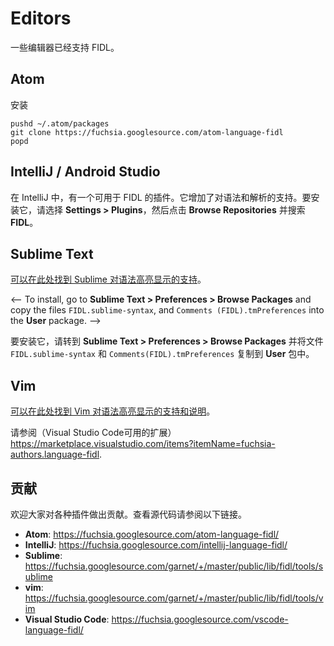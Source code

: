 # Editors
<!--
# 编辑器
-->
<!--
Several editors have support for FIDL.
-->
一些编辑器已经支持 FIDL。

<!--
## Atom
-->
## Atom

<!--
To install
-->
安装

    pushd ~/.atom/packages
    git clone https://fuchsia.googlesource.com/atom-language-fidl
    popd

<!--
## IntelliJ / Android Studio
-->
## IntelliJ / Android Studio

<!--
There is an IntelliJ plugin available for FIDL.  It adds syntax and parsing
support.  To install it, choose **Settings > Plugins**, then click **Browse
Repositories** and search for **FIDL**.
-->
在 IntelliJ 中，有一个可用于 FIDL 的插件。它增加了对语法和解析的支持。要安装它，请选择 **Settings > Plugins**，然后点击 **Browse Repositories** 并搜索 **FIDL**。

<!--
## Sublime Text
-->
## Sublime Text

<!--
[Sublime syntax highlighting support can be found here](https://fuchsia.googlesource.com/garnet/+/master/public/lib/fidl/tools/sublime).
-->
[可以在此处找到 Sublime 对语法高亮显示的支持](https://fuchsia.googlesource.com/garnet/+/master/public/lib/fidl/tools/sublime)。

<--
To install, go to **Sublime Text > Preferences > Browse Packages** and copy the
files ``FIDL.sublime-syntax``, and ``Comments (FIDL).tmPreferences`` into the
**User** package.
-->

要安装它，请转到 **Sublime Text > Preferences > Browse Packages** 并将文件 ``FIDL.sublime-syntax`` 和 ``Comments(FIDL).tmPreferences`` 复制到 **User** 包中。

<!--
## Vim
-->
## Vim

[可以在此处找到 Vim 对语法高亮显示的支持和说明](https://fuchsia.googlesource.com/garnet/+/master/public/lib/fidl/tools/vim)。

<!--
## Visual Studio Code
-->

<!--
There is a (Visual Studio Code extension available) at
<https://marketplace.visualstudio.com/items?itemName=fuchsia-authors.language-fidl>.
-->

请参阅（Visual Studio Code可用的扩展）<https://marketplace.visualstudio.com/items?itemName=fuchsia-authors.language-fidl>.

<!--
## Contributing
-->
## 贡献

<!--
Contributions to the various plugins are welcome. Their respective code lives at
-->
欢迎大家对各种插件做出贡献。查看源代码请参阅以下链接。

* **Atom**: <https://fuchsia.googlesource.com/atom-language-fidl/>
* **IntelliJ**: <https://fuchsia.googlesource.com/intellij-language-fidl/>
* **Sublime**: <https://fuchsia.googlesource.com/garnet/+/master/public/lib/fidl/tools/sublime>
* **vim**: <https://fuchsia.googlesource.com/garnet/+/master/public/lib/fidl/tools/vim>
* **Visual Studio Code**: <https://fuchsia.googlesource.com/vscode-language-fidl/>

